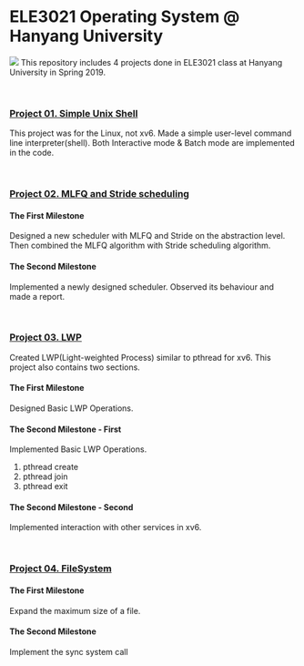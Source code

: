 # ELE3021 Operating System @ Hanyang University

![](https://github.com/hyungkwonko/ELE3021-operating-system/blob/master/img/os.jpg)
This repository includes 4 projects done in ELE3021 class at Hanyang University in Spring 2019.

<br>

### [Project 01. Simple Unix Shell](https://github.com/hyungkwonko/ELE3021-operating-system/wiki/Project1)
This project was for the Linux, not xv6. Made a simple user-level command line interpreter(shell). Both Interactive mode & Batch mode are implemented in the code.

<br>

### [Project 02. MLFQ and Stride scheduling](https://github.com/hyungkwonko/ELE3021-operating-system/wiki/Project2)

#### The First Milestone
Designed a new scheduler with MLFQ and Stride on the abstraction level. Then combined the MLFQ algorithm with Stride scheduling algorithm.

#### The Second Milestone
Implemented a newly designed scheduler. Observed its behaviour and made a report.

<br>

### [Project 03. LWP](https://github.com/hyungkwonko/ELE3021-operating-system/wiki/Project3)
Created LWP(Light-weighted Process) similar to pthread for xv6. This project also contains two sections.

#### The First Milestone
Designed Basic LWP Operations.

#### The Second Milestone - First
Implemented Basic LWP Operations.
1. pthread create
2. pthread join
3. pthread exit

#### The Second Milestone - Second
Implemented interaction with other services in xv6.

<br>

### [Project 04. FileSystem](https://github.com/hyungkwonko/ELE3021-operating-system/wiki/Project4)

#### The First Milestone
Expand the maximum size of a file.

#### The Second Milestone
Implement the sync system call
